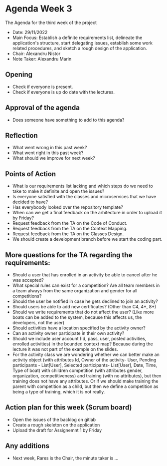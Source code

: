 # Agenda Week 3

The Agenda for the third week of the project

* Date: 29/11/2022
* Main Focus: Establish a definite requirements list, delineate the application's structure, start delegating issues, establish some work related procedures, and sketch a rough design of the application.
* Chair: Alexandru Nistor
* Note Taker: Alexandru Marin

## Opening

* Check if everyone is present.
* Check if everyone is up do date with the lectures.

## Approval of the agenda

* Does someone have something to add to this agenda?

## Reflection

* What went wrong in this past week?
* What went right in this past week?
* What should we improve for next week?

## Points of Action

* What is our requirements list lacking and which steps do we need to take to make it definite and open the issues?
* Is everyone satisfied with the classes and microservices that we have decided to have?
* Has everyboody looked over the repository template?
* When can we get a final feedback on the arhitecture in order to upload it by Friday?
* Request feedback from the TA on the Code of Conduct.
* Request feedback from the TA on the Context Mapping.
* Request feedback from the TA on the Classes Design.
* We should create a development branch before we start the coding part.


## More questions for the TA regarding the requirements:
* Should a user that has enrolled in an activity be able to cancel after he was accepted?
* What special rules can exist for a competition? Are all team members in a team always from the same organization and gender for all competitions?
* Should the user be notified in case he gets declined to join an activity?
* Should users be able to add new certificates? (Other than C4, 4+, 8+)
* Should we write requirements that do not affect the user? (Like more boats can be added to the system, because this affects us, the developers, not the user)
* Should activities have a location specified by the activity owner?
* Can an activity owner participate in their own activity?
* Should we include user account (Id, pass, user, posted activities, enrolled activities) in the bounded context map? Because during the lecture it was not part of the example on the slides.
* For the activity class we are wondering whether we can better make an activity object (with attributes Id, Owner of the activity- User, Pending participants - List[User], Selected participants- List[User], Date, Time, Type of boat) with children competition (with attributes gender, organization, competitiveness) and training (with no attributes), but then training does not have any attributes. Or if we should make training the parent with competition as a child, but then we define a competition as being a type of training, which it is not really.


## Action plan for this week (Scrum board)

* Open the issues of the backlog on gitlab
* Create a rough skeleton on the application
* Upload the draft for Assignemnt 1 by Friday

## Any additions

* Next week, Rares is the Chair, the minute taker is ... 

